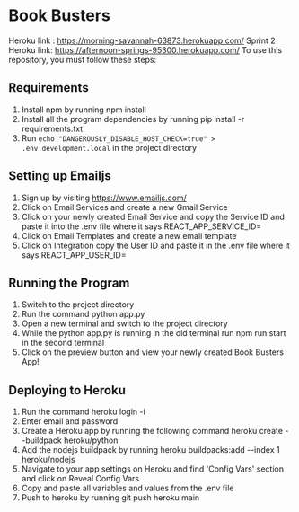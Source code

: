 # Book Busters
Heroku link : https://morning-savannah-63873.herokuapp.com/
Sprint 2 Heroku link: https://afternoon-springs-95300.herokuapp.com/
To use this repository, you must follow these steps: 

## Requirements
1. Install npm by running npm install
2. Install all the program dependencies by running pip install -r requirements.txt
3. Run  `echo "DANGEROUSLY_DISABLE_HOST_CHECK=true" > .env.development.local`  in the project directory

## Setting up Emailjs 
1. Sign up by visiting https://www.emailjs.com/
2. Click on Email Services and create a new Gmail Service
3. Click on your newly created Email Service and copy the Service ID and paste it into the .env file where it says REACT_APP_SERVICE_ID=
4. Click on Email Templates and create a new email template
5. Click on Integration copy the User ID and paste it in the .env file where it says REACT_APP_USER_ID=

## Running the Program  
1. Switch to the project directory
2. Run the command python app.py
3. Open a new terminal and switch to the project directory
4. While the python app.py is running in the old terminal run npm run start in the second terminal
5. Click on the preview button and view your newly created Book Busters App!

## Deploying to Heroku

1. Run the command heroku login -i
2. Enter email and password
3. Create a Heroku app by running the following command heroku create --buildpack heroku/python
4. Add the nodejs buildpack by running heroku buildpacks:add --index 1 heroku/nodejs
5. Navigate to your app settings on Heroku and find 'Config Vars' section and click on Reveal Config Vars
6. Copy and paste all variables and values from the .env file 
7. Push to heroku by running git push heroku main
